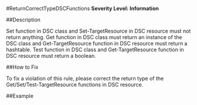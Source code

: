 #ReturnCorrectTypeDSCFunctions 
**Severity Level: Information**


##Description

Set function in DSC class and Set-TargetResource in DSC resource must not return anything. Get function in DSC class must return an instance of the DSC class and Get-TargetResource function in DSC resource must return a hashtable. Test function in DSC class and Get-TargetResource function in DSC resource must return a boolean.


##How to Fix

To fix a violation of this rule, please correct the return type of the Get/Set/Test-TargetResource functions in DSC resource.


##Example


